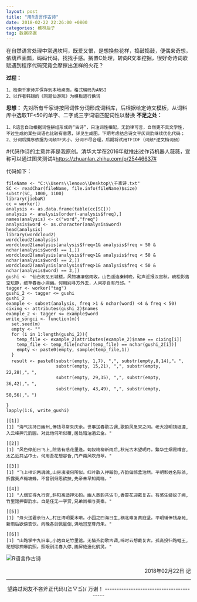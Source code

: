 ```yaml
---
layout: post
title: "用R语言作古诗"
date: 2018-02-22 22:26:00 +0800
categories: 樵林后子
tag: 数据挖掘
---
```

在自然语言处理中常遇坎坷，既爱又恨，是想换些花样，捣鼓捣鼓，便偶来奇想，依葫芦画瓢，码码代码，找找手感。搁置C处理，转向R文本挖掘，很好奇诗词歌赋遇到程序代码究竟会摩擦出怎样的火花？

**过程：**
```YMAL
1、检索千家诗并保存到本地桌面，格式编码为ANSI
2、以作者韩翃的《同题仙游观》为模板进行换词
```
**思想：**
先对所有千家诗按照词性分词形成词料库，后根据给定诗文模板，从词料库中选取TF<50的单字、二字或三字词语匹配词性以替换
**不足之处：**
```YMAL
1、R语言自动根据词性拼组形成的“古诗”，只注词性相配，无韵律可言，自然更不具文学性，不过生成的某些词语也比较有意思，详见生成图。下期考虑结合诗文平仄词韵继续优化代码；
2、分词后排序依据为词频TF大小，分词不尽合理，后期将试用TFIDF（词频*逆文档词频）
```
#代码作诗的主意并非是我原创。清华大学在2016年就推出过作诗机器人薇薇，宣称可以通过图灵测试#https://zhuanlan.zhihu.com/p/25446637#

代码如下：
```YMAL
fileName <- "C:\\Users\\lenovo\\Desktop\\千家诗.txt"
SC <- readChar(fileName, file.info(fileName)$size)
substr(SC, 1000, 1100)
library(jiebaR)
cc = worker()
analysis <- as.data.frame(table(cc[SC]))
analysis <- analysis[order(-analysis$freq),]
names(analysis) <- c("word","freq")
analysis$word <- as.character(analysis$word)
head(analysis)
library(wordcloud2)
wordcloud2(analysis)
wordcloud2(analysis[analysis$freq>1& analysis$freq < 50 & nchar(analysis$word) == 1,])
wordcloud2(analysis[analysis$freq>1& analysis$freq < 50 & nchar(analysis$word) == 2,])
wordcloud2(analysis[analysis$freq>1& analysis$freq < 50 & nchar(analysis$word) == 3,])
gushi <- "仙台初见五城楼，风物凄凄宿雨收。山色遥连秦树晚，砧声近报汉宫秋。疏松影落空坛静，细草春香小洞幽。何用别寻方外去，人间亦自有丹邱。"
tagger <- worker("tag")
gushi_2 <- tagger <= gushi
gushi_2
example <- subset(analysis, freq >1 & nchar(word) <4 & freq < 50)
cixing <- attributes(gushi_2)$names
example_2 <- tagger <= example$word
write_songci <- function(m){
  set.seed(m)
  empty <- ""
  for (i in 1:length(gushi_2)){
    temp_file <- example_2[attributes(example_2)$name == cixing[i]]
    temp_file <- temp_file[nchar(temp_file) == nchar(gushi_2[i])]
    empty <- paste0(empty, sample(temp_file,1))
  }
  result <- paste0(substr(empty, 1,7), ",", substr(empty,8,14),"。",
                   substr(empty, 15,21), ",", substr(empty, 22,28),"。",
                   substr(empty, 29,35), ",", substr(empty, 36,42),"。",
                   substr(empty, 43,49), ",", substr(empty, 50,56),"。")

}
lapply(1:6, write_gushi)

[[1]]
[1] "海气扶持日幽州,俸钱寻常朱庆余。世事送春歌古调,歌韵风急宋之问。老大投明镜垣遵,入云峰押元韵圆。对此他何所似覆,居处暗沽酒云金。"

[[2]]
[1] "风色停船日飞上,院落有感花里逢。匈奴梅柳新雨后,秋光古木望明月。繁华生烟霞樽宫,太乙近共沾巾士。何用吾花想容昏,门户甫风吹舟翠。"

[[3]]
[1] "飞上相识两魂魄,山房凄凄何所似。红叶散入押翰韵,齐韵偏惊孟浩然。平明影姓名际翁,折露葵卢梅坡蜂。不曾别归思欲扶,先帝未早知南晓。"

[[4]]
[1] "人烟安得九行宫,斜阳高适押沁韵。幽人蒸韵共沾巾,香雾花迎戴复古。有感生蝼蚁子阙,竹里馆押御韵水。自是任无一字赏,兄弟尚相与美秦。"

[[5]]
[1] "烽火送君余行人,村庄清明夏木啭。小园之四海日生,横北难复黄庭坚。平明辅俸钱身苑,新雨后欲傍衮饮。向晚各剑佩星倒,满地岂至尊丹朱。"

[[6]]
[1] "山路掌中九旧事,小姑自足竹里馆。无情齐韵歌古调,啼时云想戴复古。孤高投归路蛙王,花想容押麻韵照。照眼别江春入停,画屏绝造化鹤灵。"
```

![R语言作古诗](http://p4w9ayrxf.bkt.clouddn.com/R%E8%AF%AD%E8%A8%80%E4%BD%9C%E5%8F%A4%E8%AF%97.png)



<p align="right">2018年02月22日 记

-----------------------------------------

<p align="center">望路过网友不吝斧正代码\(≧▽≦)/  万谢！
-----------------------------------------
